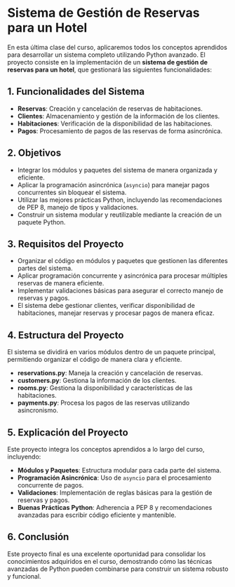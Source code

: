 # Sistema de Gestión de Reservas para un Hotel

En esta última clase del curso, aplicaremos todos los conceptos aprendidos para desarrollar un sistema completo utilizando Python avanzado. El proyecto consiste en la implementación de un **sistema de gestión de reservas para un hotel**, que gestionará las siguientes funcionalidades:

## 1. Funcionalidades del Sistema

- **Reservas**: Creación y cancelación de reservas de habitaciones.
- **Clientes**: Almacenamiento y gestión de la información de los clientes.
- **Habitaciones**: Verificación de la disponibilidad de las habitaciones.
- **Pagos**: Procesamiento de pagos de las reservas de forma asincrónica.

## 2. Objetivos

- Integrar los módulos y paquetes del sistema de manera organizada y eficiente.
- Aplicar la programación asincrónica (`asyncio`) para manejar pagos concurrentes sin bloquear el sistema.
- Utilizar las mejores prácticas Python, incluyendo las recomendaciones de PEP 8, manejo de tipos y validaciones.
- Construir un sistema modular y reutilizable mediante la creación de un paquete Python.

## 3. Requisitos del Proyecto

- Organizar el código en módulos y paquetes que gestionen las diferentes partes del sistema.
- Aplicar programación concurrente y asincrónica para procesar múltiples reservas de manera eficiente.
- Implementar validaciones básicas para asegurar el correcto manejo de reservas y pagos.
- El sistema debe gestionar clientes, verificar disponibilidad de habitaciones, manejar reservas y procesar pagos de manera eficaz.

## 4. Estructura del Proyecto

El sistema se dividirá en varios módulos dentro de un paquete principal, permitiendo organizar el código de manera clara y eficiente.

- **reservations.py**: Maneja la creación y cancelación de reservas.
- **customers.py**: Gestiona la información de los clientes.
- **rooms.py**: Gestiona la disponibilidad y características de las habitaciones.
- **payments.py**: Procesa los pagos de las reservas utilizando asincronismo.

## 5. Explicación del Proyecto

Este proyecto integra los conceptos aprendidos a lo largo del curso, incluyendo:

- **Módulos y Paquetes**: Estructura modular para cada parte del sistema.
- **Programación Asincrónica**: Uso de `asyncio` para el procesamiento concurrente de pagos.
- **Validaciones**: Implementación de reglas básicas para la gestión de reservas y pagos.
- **Buenas Prácticas Python**: Adherencia a PEP 8 y recomendaciones avanzadas para escribir código eficiente y mantenible.

## 6. Conclusión

Este proyecto final es una excelente oportunidad para consolidar los conocimientos adquiridos en el curso, demostrando cómo las técnicas avanzadas de Python pueden combinarse para construir un sistema robusto y funcional.
